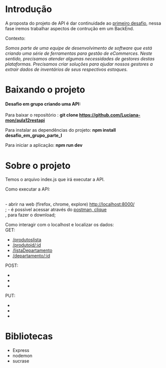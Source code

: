 # Introdução

A proposta do projeto de API é dar continuidade ao <a href="https://github.com/srtakatsumi/Gamma_Challenge">primeiro desafio</a>, nessa fase iremos trabalhar aspectos de contrução em um BackEnd.

<p> Contexto: </p>
      
 _Somos parte de uma equipe de desenvolvimento de software que está criando uma série de ferramentas para gestão de eCommerces. Neste sentido, precisamos atender algumas necessidades de gestores destas plataformas. Precisamos criar soluções para ajudar nossos gestores a extrair dados de inventários de seus respectivos estoques.</p>_ 
 

# Baixando o projeto

<h4>Desafio em grupo criando uma API:</h4> 

Para baixar o repositório : <b>git clone  <a href="https://github.com/Luciana-mon/aula12restapi">https://github.com/Luciana-mon/aula12restapi </a> </b> <br>

Para instalar as dependências do projeto: <b>npm install desafio_em_grupo_parte_I</b> <br>

Para iniciar a aplicação: <b>npm run dev </b> <br>


# Sobre o projeto

Temos o arquivo index.js que irá executar a API.<br>

<p> Como executar a API: </p> <br>
      - abrir na web (firefox, chrome, explore) <a href="http://localhost:8000/">http://localhost:8000/</a> <br>;
      - é possivel acessar através do <a href="https://www.postman.com/downloads/">postman, clique</a> <br>, para fazer o download; <br>
      
Como interagir com o localhost e localizar os dados:<br>
 GET: <br>           
- <a href="http://localhost:8000/rodutoslista"> /produtoslista</a></a> <br>
- <a href="http://localhost:8000/produtoid/:id">/produtoid/:id</a> <br>
- <a href="http://localhost:8000/listaDepartamento"> /listaDepartamento</a> <br>
- <a href="http://localhost:8000/departamento/:id"> /departamento/:id</a> <br>

POST:<br>
- <br>
- <br>
- <br>
PUT:<br>
- <br>
- <br>
- <br>
      
# Bibliotecas

- Express <br>
- nodemon <br>
- sucrase <br>
